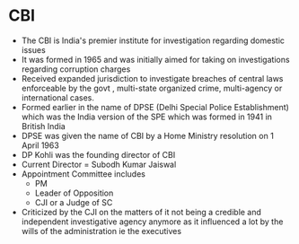 # CBI

- The CBI is India's premier institute for investigation regarding domestic issues
- It was formed in 1965 and was initially aimed for taking on investigations regarding corruption charges
- Received expanded jurisdiction to investigate breaches of central laws enforceable by the govt , multi-state organized crime, multi-agency or international cases.
- Formed earlier in the name of DPSE (Delhi Special Police Establishment) which was the India version of the SPE which was formed in 1941 in British India
- DPSE was given the name of CBI by a Home Ministry resolution on 1 April 1963
- DP Kohli was the founding director of CBI
- Current Director = Subodh Kumar Jaiswal
- Appointment Committee includes
  - PM
  - Leader of Opposition
  - CJI or a Judge of SC
- Criticized by the CJI on the matters of it not being a credible and independent investigative agency anymore as it influenced a lot by the wills of the administration ie the executives
